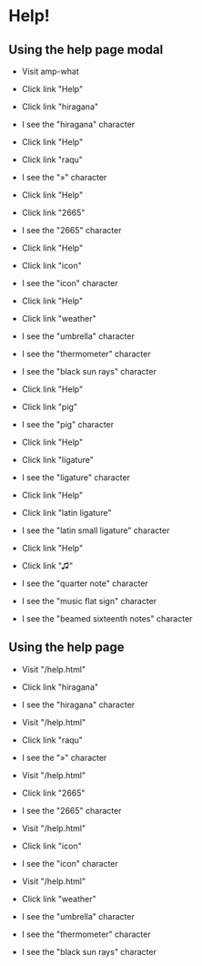 # Help!

## Using the help page modal
* Visit amp-what
* Click link "Help"
* Click link "hiragana"
* I see the "hiragana" character

* Click link "Help"
* Click link "raqu"
* I see the "&raquo;" character

* Click link "Help"
* Click link "2665"
* I see the "2665" character

* Click link "Help"
* Click link "icon"
* I see the "icon" character

* Click link "Help"
* Click link "weather"
* I see the "umbrella" character
* I see the "thermometer" character
* I see the "black sun rays" character

* Click link "Help"
* Click link "pig"
* I see the "pig" character

* Click link "Help"
* Click link "ligature"
* I see the "ligature" character

* Click link "Help"
* Click link "latin ligature"
* I see the "latin small ligature" character

* Click link "Help"
* Click link "♫"
* I see the "quarter note" character
* I see the "music flat sign" character
* I see the "beamed sixteenth notes" character

## Using the help page
* Visit "/help.html"
* Click link "hiragana"
* I see the "hiragana" character

* Visit "/help.html"
* Click link "raqu"
* I see the "&raquo;" character

* Visit "/help.html"
* Click link "2665"
* I see the "2665" character

* Visit "/help.html"
* Click link "icon"
* I see the "icon" character

* Visit "/help.html"
* Click link "weather"
* I see the "umbrella" character
* I see the "thermometer" character
* I see the "black sun rays" character
